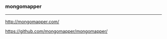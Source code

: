### mongomapper
---
http://mongomapper.com/

https://github.com/mongomapper/mongomapper/

```
```


```
```


```
```

